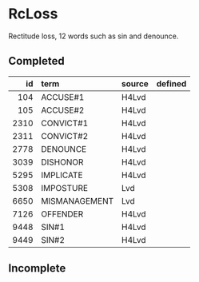 # RcLoss

Rectitude loss, 12 words such as sin and denounce.

## Completed

|   id | term          | source   | defined   |
|-----:|:--------------|:---------|:----------|
|  104 | ACCUSE#1      | H4Lvd    |           |
|  105 | ACCUSE#2      | H4Lvd    |           |
| 2310 | CONVICT#1     | H4Lvd    |           |
| 2311 | CONVICT#2     | H4Lvd    |           |
| 2778 | DENOUNCE      | H4Lvd    |           |
| 3039 | DISHONOR      | H4Lvd    |           |
| 5295 | IMPLICATE     | H4Lvd    |           |
| 5308 | IMPOSTURE     | Lvd      |           |
| 6650 | MISMANAGEMENT | Lvd      |           |
| 7126 | OFFENDER      | H4Lvd    |           |
| 9448 | SIN#1         | H4Lvd    |           |
| 9449 | SIN#2         | H4Lvd    |           |

## Incomplete

